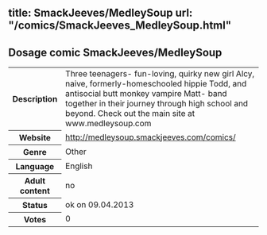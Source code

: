 title: SmackJeeves/MedleySoup
url: "/comics/SmackJeeves_MedleySoup.html"
---
Dosage comic SmackJeeves/MedleySoup
-----------------------------------------

<table class="comicinfo">
<tr>
<th>Description</th><td>Three teenagers- fun-loving, quirky new girl Alcy, naive, formerly-homeschooled hippie Todd, and antisocial butt monkey vampire Matt- band together in their journey through high school and beyond. Check out the main site at www.medleysoup.com</td>
</tr>
<tr>
<th>Website</th><td><a href="http://medleysoup.smackjeeves.com/comics/">http://medleysoup.smackjeeves.com/comics/</a></td>
</tr>
<tr>
<th>Genre</th><td>Other</td>
</tr>
<tr>
<th>Language</th><td>English</td>
</tr>
<tr>
<th>Adult content</th><td>no</td>
</tr>
<tr>
<th>Status</th><td>ok on 09.04.2013</td>
</tr>
<tr>
<th>Votes</th><td>0</div></td>
</tr>
</table>
